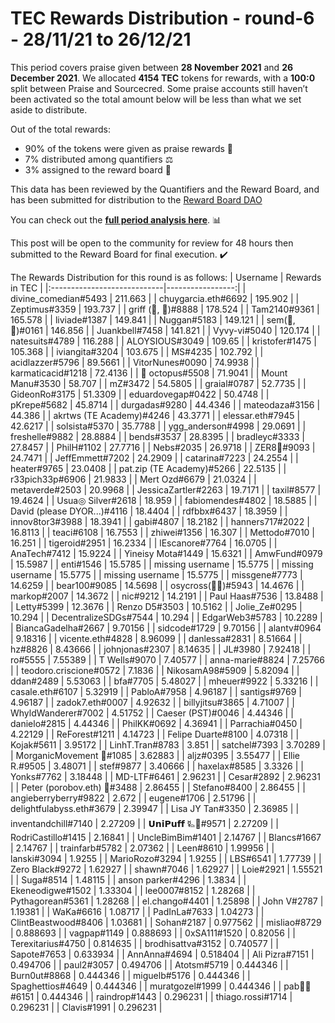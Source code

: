 
# TEC Rewards Distribution - round-6  - 28/11/21 to 26/12/21
This period covers praise given between **28 November 2021** and **26 December 2021**. We allocated **4154 TEC** tokens for rewards, with a **100:0** split between Praise and Sourcecred. Some praise accounts still haven’t been activated so the total amount below will be less than what we set aside to distribute.

Out of the total rewards:

* 90% of the tokens were given as praise rewards :pray:
* 7% distributed among quantifiers :balance_scale:
* 3% assigned to the reward board :memo:

This data has been reviewed by the Quantifiers and the Reward Board, and has been submitted for distribution to the [Reward Board DAO](https://xdai.aragon.blossom.software/#/rewardboardtec/)


You can check out the [**full period analysis here**](https://rawcdn.githack.com/CommonsBuild/tec-rewards/c2eba98a9f6f09993ae69936db2d9485e72f7c48/distribution_rounds/round-6/distribution_results/reports/round-6_general_RAD_report_Report.html). :bar_chart:

This post will be open to the community for review for 48 hours then submitted to the Reward Board for final execution. :heavy_check_mark:

The Rewards Distribution for this round is as follows:
| Username                    |   Rewards in TEC |
|:----------------------------|-----------------:|
| divine_comedian#5493        |       211.663    |
| chuygarcia.eth#6692         |       195.902    |
| Zeptimus#3359               |       193.737    |
| griff (💜, 💜)#8888         |       178.524    |
| Tam2140#9361                |       165.578    |
| liviade#1387                |       149.841    |
| Nuggan#5183                 |       149.121    |
| sem(🌸,🐝)#0161             |       146.856    |
| Juankbell#7458              |       141.821    |
| Vyvy-vi#5040                |       120.174    |
| natesuits#4789              |       116.288    |
| ALOYSIOUS#3049              |       109.65     |
| kristofer#1475              |       105.368    |
| iviangita#3204              |       103.675    |
| MS#4235                     |       102.792    |
| acidlazzer#5796             |        89.5661   |
| VitorNunes#0090             |        74.9938   |
| karmaticacid#1218           |        72.4136   |
| 🐙 octopus#5508             |        71.9041   |
| Mount Manu#3530             |        58.707    |
| mZ#3472                     |        54.5805   |
| graial#0787                 |        52.7735   |
| GideonRo#3175               |        51.3309   |
| eduardovegap#0422           |        50.4748   |
| pKrepe#5682                 |        45.8714   |
| durgadas#9280               |        44.4346   |
| mateodaza#3156              |        44.386    |
| akrtws (TE Academy)#4246    |        43.3771   |
| elessar.eth#7945            |        42.6217   |
| solsista#5370               |        35.7788   |
| ygg_anderson#4998           |        29.0691   |
| freshelle#9882              |        28.8884   |
| bends#3537                  |        28.8395   |
| bradleyc#3333               |        27.8457   |
| PhilH#1102                  |        27.7716   |
| Nebs#2035                   |        26.9718   |
| ZER8🧠#9093                 |        24.7471   |
| JeffEmmett#7202             |        24.2909   |
| catarina#7223               |        24.2554   |
| heater#9765                 |        23.0408   |
| pat.zip (TE Academy)#5266   |        22.5135   |
| r33pich33p#6906             |        21.9833   |
| Mert Ozd#6679               |        21.0324   |
| metaverde#2503              |        20.9968   |
| JessicaZartler#2263         |        19.7171   |
| taxil#8577                  |        19.4624   |
| Usua◎ Silver#2618           |        18.959    |
| fabiomendes#4802            |        18.5885   |
| David (please DYOR...)#4116 |        18.4404   |
| rdfbbx#6437                 |        18.3959   |
| innov8tor3#3988             |        18.3941   |
| gabi#4807                   |        18.2182   |
| hanners717#2022             |        16.8113   |
| teaci#6108                  |        16.7553   |
| zhiwei#1356                 |        16.307    |
| Mettodo#7010                |        16.251    |
| tigeroid#2951               |        16.2334   |
| lEscanore#7764              |        16.0705   |
| AnaTech#7412                |        15.9224   |
| Yineisy Mota#1449           |        15.6321   |
| AmwFund#0979                |        15.5987   |
| enti#1546                   |        15.5785   |
| missing username            |        15.5775   |
| missing username            |        15.5775   |
| missing username            |        15.5775   |
| missgene#7773               |        14.6259   |
| bear100#9085                |        14.5698   |
| osycross(🦎🦎)#5943         |        14.4676   |
| markop#2007                 |        14.3672   |
| nic#9212                    |        14.2191   |
| Paul Haas#7536              |        13.8488   |
| Letty#5399                  |        12.3676   |
| Renzo D5#3503               |        10.5162   |
| Jolie_Ze#0295               |        10.294    |
| DecentralizeSDGs#7544       |        10.294    |
| EdgarWeb3#5783              |        10.2289   |
| BiancaGadelha#2667          |         9.70156  |
| sidcode#1729                |         9.70156  |
| alantv#0964                 |         9.18316  |
| vicente.eth#4828            |         8.96099  |
| danlessa#2831               |         8.51664  |
| hz#8826                     |         8.43666  |
| johnjonas#2307              |         8.14635  |
| JL#3980                     |         7.92418  |
| ro#5555                     |         7.55389  |
| T Wells#9070                |         7.40577  |
| anna-marie#8824             |         7.25766  |
| teodoro.criscione#0572      |         7.1836   |
| NikosamA98#5909             |         5.82094  |
| ddan#2489                   |         5.53063  |
| bfa#7705                    |         5.48027  |
| mheuer#9922                 |         5.33216  |
| casale.eth#6107             |         5.32919  |
| PabloA#7958                 |         4.96187  |
| santigs#9769                |         4.96187  |
| zadok7.eth#0007             |         4.92632  |
| billyjitsu#3865             |         4.71007  |
| WhyldWanderer#7002          |         4.51752  |
| Caeser (PST)#0046           |         4.44346  |
| danielo#2815                |         4.44346  |
| PhilKK#0692                 |         4.36941  |
| Parrachia#0450              |         4.22129  |
| ReForest#1211               |         4.14723  |
| Felipe Duarte#8100          |         4.07318  |
| Kojak#5611                  |         3.95172  |
| LinhT.Tran#8783             |         3.851    |
| satchel#7393                |         3.70289  |
| MorganicMovement 🍄#1085    |         3.62883  |
| aljz#0395                   |         3.55477  |
| Ellie R.#9505               |         3.48071  |
| stef#9877                   |         3.40666  |
| haxelax#8585                |         3.3326   |
| Yonks#7762                  |         3.18448  |
| MD-LTF#6461                 |         2.96231  |
| Cesar#2892                  |         2.96231  |
| Peter (porobov.eth) 🤖#3488 |         2.86455  |
| Stefano#8400                |         2.86455  |
| angieberryberry#9822        |         2.672    |
| eugene#1706                 |         2.51796  |
| delightfulabyss.eth#3679    |         2.39947  |
| Lisa JY Tan#3350            |         2.36985  |
| inventandchill#7140         |         2.27209  |
| 𝗨𝗻𝗶𝗣𝘂𝗳𝗳 🜐🐙#9571            |         2.27209  |
| RodriCastillo#1415          |         2.16841  |
| UncleBimBim#1401            |         2.14767  |
| Blancs#1667                 |         2.14767  |
| trainfarb#5782              |         2.07362  |
| Leen#8610                   |         1.99956  |
| lanski#3094                 |         1.9255   |
| MarioRozo#3294              |         1.9255   |
| LBS#6541                    |         1.77739  |
| Zero Black#9272             |         1.62927  |
| shawn#7046                  |         1.62927  |
| Loie#2921                   |         1.55521  |
| Suga#8514                   |         1.48115  |
| anson parker#4296           |         1.3834   |
| Ekeneodigwe#1502            |         1.33304  |
| lee0007#8152                |         1.28268  |
| Pythagorean#5361            |         1.28268  |
| el.chango#4401              |         1.25898  |
| John V#2787                 |         1.19381  |
| WaKa#6616                   |         1.08717  |
| PadInLa#7633                |         1.04273  |
| ClintBeastwood#8406         |         1.03681  |
| Sohan#2187                  |         0.977562 |
| misliao#8729                |         0.888693 |
| vagpap#1149                 |         0.888693 |
| 0xSA111#1520                |         0.82056  |
| Terexitarius#4750           |         0.814635 |
| brodhisattva#3152           |         0.740577 |
| Sapote#7653                 |         0.633934 |
| AnnAnna#4694                |         0.518404 |
| Ali Pizra#7151              |         0.494706 |
| paul2#3057                  |         0.494706 |
| Atotsm#5719                 |         0.444346 |
| Burn0ut#8868                |         0.444346 |
| miguelb#5176                |         0.444346 |
| Spaghettios#4649            |         0.444346 |
| muratgozel#1999             |         0.444346 |
| pab🐝🐙#6151                |         0.444346 |
| raindrop#1443               |         0.296231 |
| thiago.rossi#1714           |         0.296231 |
| Clavis#1991                 |         0.296231 |